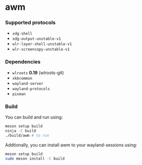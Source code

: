 # awm

### Supported protocols
- `xdg-shell`
- `xdg-output-unstable-v1`
- `wlr-layer-shell-unstable-v1`
- `wlr-screencopy-unstable-v1`

### Dependencies
- `wlroots` **0.19** (wlroots-git)
- `xkbcommon`
- `wayland-server`
- `wayland-protocols`
- `pixman`

### Build
You can build and run using:
```sh
meson setup build
ninja -C build
./build/awm # to run
```
Addtionally, you can install awm to your wayland-sessions using:
```sh
meson setup build
sudo meson install -C build
````
